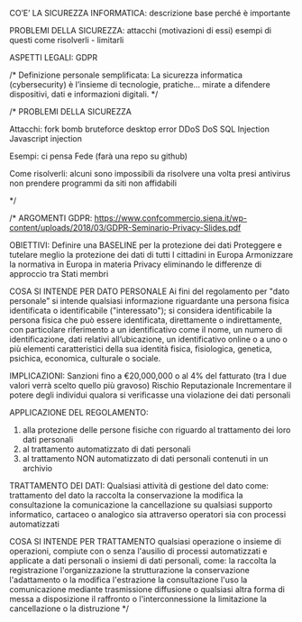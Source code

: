 CO’E’ LA SICUREZZA INFORMATICA:
descrizione base
perché è importante



PROBLEMI DELLA SICUREZZA:
attacchi (motivazioni di essi)
esempi di questi
come risolverli - limitarli

ASPETTI LEGALI:
GDPR



/*
Definizione personale semplificata:
La sicurezza informatica (cybersecurity) è l’insieme di tecnologie, pratiche… mirate a difendere dispositivi,  dati e informazioni digitali.
*/


/*
PROBLEMI DELLA SICUREZZA

Attacchi:
fork bomb
bruteforce
desktop error
DDoS
DoS
SQL Injection
Javascript injection

Esempi:
ci pensa Fede (farà una repo su github)

Come risolverli:
alcuni sono impossibili da risolvere una volta presi
antivirus
non prendere programmi da siti non affidabili

*/




/*
ARGOMENTI GDPR:
https://www.confcommercio.siena.it/wp-content/uploads/2018/03/GDPR-Seminario-Privacy-Slides.pdf

OBIETTIVI:
Definire una BASELINE per la protezione dei dati Proteggere e tutelare meglio la protezione dei dati di tutti I cittadini in Europa Armonizzare la normativa in Europa in materia Privacy eliminando le differenze di approccio tra Stati membri 


COSA SI INTENDE PER DATO PERSONALE 
Ai fini del regolamento per "dato personale” si intende qualsiasi informazione riguardante una persona fisica identificata o identificabile ("interessato"); si considera identificabile la persona fisica che può essere identificata, direttamente o indirettamente, con particolare riferimento a un identificativo come il nome, un numero di identificazione, dati relativi all’ubicazione, un identificativo online o a uno o più elementi caratteristici della sua identità fisica, fisiologica, genetica, psichica, economica, culturale o sociale.


IMPLICAZIONI:
Sanzioni fino a €20,000,000 o al 4% del fatturato (tra I due valori verrà scelto quello più gravoso) Rischio Reputazionale Incrementare il potere degli individui qualora si verificasse una violazione dei dati personali


APPLICAZIONE DEL REGOLAMENTO:
1. alla protezione delle persone fisiche con riguardo al trattamento dei loro dati personali 
2. al trattamento automatizzato di dati personali 
3. al trattamento NON automatizzato di dati personali contenuti in un archivio

TRATTAMENTO DEI DATI:
Qualsiasi attività di gestione del dato come: 
trattamento del dato la raccolta
la conservazione
la modifica
la consultazione
la comunicazione
la cancellazione su qualsiasi supporto informatico, cartaceo o analogico
sia attraverso operatori sia con processi automatizzati

COSA SI INTENDE PER TRATTAMENTO
qualsiasi operazione o insieme di operazioni, compiute con o senza l'ausilio di processi automatizzati e applicate a dati personali o insiemi di dati personali, come:
la raccolta
la registrazione
l'organizzazione
la strutturazione
la conservazione
l'adattamento o la modifica 
l'estrazione
la consultazione
l'uso
la comunicazione mediante trasmissione
diffusione o qualsiasi altra forma di messa a disposizione
il raffronto o l'interconnessione
la limitazione
la cancellazione o la distruzione
*/
